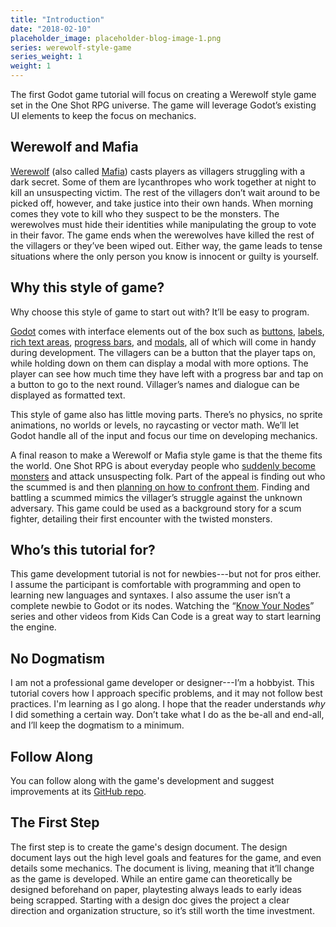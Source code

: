 ```yaml
---
title: "Introduction"
date: "2018-02-10"
placeholder_image: placeholder-blog-image-1.png
series: werewolf-style-game
series_weight: 1
weight: 1
---
```


The first Godot game tutorial will focus on creating a Werewolf style game set in the One Shot RPG universe. The game will leverage Godot’s existing UI elements to keep the focus on mechanics.<!--more-->

## Werewolf and Mafia
[Werewolf](https://www.playwerewolf.co/rules/) (also called [Mafia](https://en.wikipedia.org/wiki/Mafia_(party_game))) casts players as villagers struggling with a dark secret. Some of them are lycanthropes who work together at night to kill an unsuspecting victim. The rest of the villagers don’t wait around to be picked off, however, and take justice into their own hands. When morning comes they vote to kill who they suspect to be the monsters. The werewolves must hide their identities while manipulating the group to vote in their favor. The game ends when the werewolves have killed the rest of the villagers or they’ve been wiped out. Either way, the game leads to tense situations where the only person you know is innocent or guilty is yourself.

## Why this style of game?
Why choose this style of game to start out with? It’ll be easy to program.

[Godot](https://godotengine.org) comes with interface elements out of the box such as [buttons](http://docs.godotengine.org/en/3.0/classes/class_button.html), [labels](http://docs.godotengine.org/en/3.0/classes/class_label.html), [rich text areas](http://docs.godotengine.org/en/3.0/classes/class_richtextlabel.html), [progress bars](http://docs.godotengine.org/en/3.0/classes/class_progressbar.html), and [modals](http://docs.godotengine.org/en/3.0/classes/class_popup.html), all of which will come in handy during development. The villagers can be a button that the player taps on, while holding down on them can display a modal with more options. The player can see how much time they have left with a progress bar and tap on a button to go to the next round. Villager’s names and dialogue can be displayed as formatted text.

This style of game also has little moving parts. There’s no physics, no sprite animations, no worlds or levels, no raycasting or vector math. We’ll let Godot handle all of the input and focus our time on developing mechanics.

A final reason to make a Werewolf or Mafia style game is that the theme fits the world. One Shot RPG is about everyday people who [suddenly become monsters](/blog/creating-the-setting/expanding-upon-scum-and-horror/#example-of-a-scummed-individual) and attack unsuspecting folk. Part of the appeal is finding out who the scummed is and then [planning on how to confront them](/blog/creating-an-adventure/rpg-encounter-flow/#final-confrontation). Finding and battling a scummed mimics the villager’s struggle against the unknown adversary. This game could be used as a background story for a scum fighter, detailing their first encounter with the twisted monsters.

## Who’s this tutorial for?
This game development tutorial is not for newbies---but not for pros either. I assume the participant is comfortable with programming and open to learning new languages and syntaxes. I also assume the user isn’t a complete newbie to Godot or its nodes. Watching the “[Know Your Nodes](https://www.youtube.com/watch?v=LBK5GgMB988&list=PLsk-HSGFjnaE4k-X3l6dZAPIoB2QB4eYg)” series and other videos from Kids Can Code is a great way to start learning the engine.

## No Dogmatism
I am not a professional game developer or designer---I’m a hobbyist. This tutorial covers how I approach specific problems, and it may not follow best practices. I'm learning as I go along. I hope that the reader understands _why_ I did something a certain way. Don’t take what I do as the be-all and end-all, and I’ll keep the dogmatism to a minimum.

## Follow Along
You can follow along with the game's development and suggest improvements at its [GitHub repo](https://github.com/oneshotrpg/office-party).

## The First Step
The first step is to create the game's design document. The design document lays out the high level goals and features for the game, and even details some mechanics. The document is living, meaning that it’ll change as the game is developed. While an entire game can theoretically be designed beforehand on paper, playtesting always leads to early ideas being scrapped. Starting with a design doc gives the project a clear direction and organization structure, so it’s still worth the time investment.
